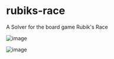 # rubiks-race
A Solver for the board game Rubik's Race

![image](https://github.com/ClementJosse/rubiks-race-solver/assets/86595295/0eaebf51-1e5a-4954-9a36-59d9894c50c9)

![image](https://github.com/ClementJosse/rubiks-race-solver/assets/86595295/f501efd6-880c-4bd2-8db8-bff03130f607)
